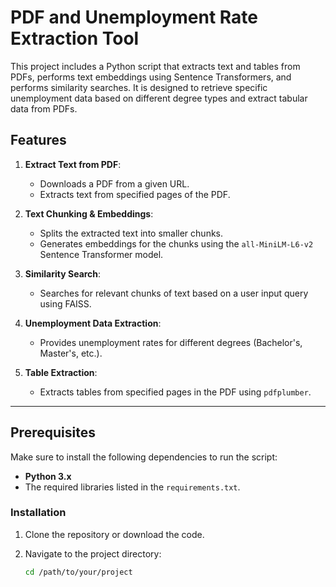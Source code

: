 # PDF and Unemployment Rate Extraction Tool

This project includes a Python script that extracts text and tables from PDFs, performs text embeddings using Sentence Transformers, and performs similarity searches. It is designed to retrieve specific unemployment data based on different degree types and extract tabular data from PDFs.

## Features

1. **Extract Text from PDF**: 
   - Downloads a PDF from a given URL.
   - Extracts text from specified pages of the PDF.
   
2. **Text Chunking & Embeddings**:
   - Splits the extracted text into smaller chunks.
   - Generates embeddings for the chunks using the `all-MiniLM-L6-v2` Sentence Transformer model.

3. **Similarity Search**:
   - Searches for relevant chunks of text based on a user input query using FAISS.

4. **Unemployment Data Extraction**:
   - Provides unemployment rates for different degrees (Bachelor's, Master's, etc.).
   
5. **Table Extraction**:
   - Extracts tables from specified pages in the PDF using `pdfplumber`.

---

## Prerequisites

Make sure to install the following dependencies to run the script:

- **Python 3.x**
- The required libraries listed in the `requirements.txt`.

### Installation

1. Clone the repository or download the code.
   
2. Navigate to the project directory:
   ```bash
   cd /path/to/your/project
